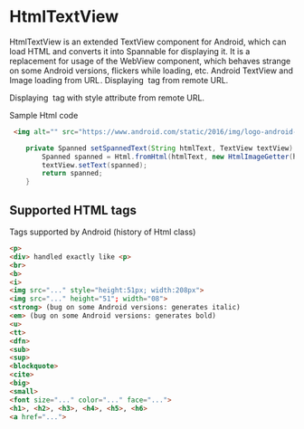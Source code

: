 # HtmlTextView
HtmlTextView is an extended TextView component for Android, which can load HTML and converts it into Spannable for displaying it. It is a replacement for usage of the WebView component, which behaves strange on some Android versions, flickers while loading, etc.
Android TextView and Image loading from URL . Displaying <img> tag from remote URL.

Displaying <img> tag with style attribute from remote URL. 

Sample Html code
```html
 <img alt="" src="https://www.android.com/static/2016/img/logo-android-green_1x.png" style="height:51px; width:208px" />
```

```java 
    private Spanned setSpannedText(String htmlText, TextView textView) {
        Spanned spanned = Html.fromHtml(htmlText, new HtmlImageGetter(htmlText, textView, getResources(), Picasso.get()), null);
        textView.setText(spanned);
        return spanned;
    }

```
## Supported HTML tags
Tags supported by Android (history of Html class)
```html
<p>
<div> handled exactly like <p>
<br>
<b>
<i>    
<img src="..." style="height:51px; width:208px">
<img src="..." height="51"; width="08">
<strong> (bug on some Android versions: generates italic)
<em> (bug on some Android versions: generates bold)
<u>
<tt>
<dfn>
<sub>
<sup>
<blockquote>
<cite>
<big>
<small>
<font size="..." color="..." face="...">
<h1>, <h2>, <h3>, <h4>, <h5>, <h6>
<a href="...">
 ```

